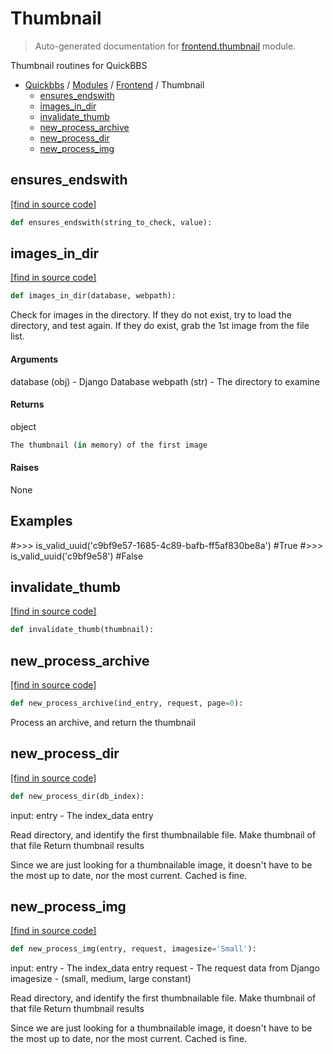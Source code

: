 # Thumbnail

> Auto-generated documentation for [frontend.thumbnail](blob/master/frontend/thumbnail.py) module.

Thumbnail routines for QuickBBS

- [Quickbbs](../README.md#quickbbs-index) / [Modules](../MODULES.md#quickbbs-modules) / [Frontend](index.md#frontend) / Thumbnail
    - [ensures_endswith](#ensures_endswith)
    - [images_in_dir](#images_in_dir)
    - [invalidate_thumb](#invalidate_thumb)
    - [new_process_archive](#new_process_archive)
    - [new_process_dir](#new_process_dir)
    - [new_process_img](#new_process_img)

## ensures_endswith

[[find in source code]](blob/master/frontend/thumbnail.py#L29)

```python
def ensures_endswith(string_to_check, value):
```

## images_in_dir

[[find in source code]](blob/master/frontend/thumbnail.py#L34)

```python
def images_in_dir(database, webpath):
```

Check for images in the directory.
If they do not exist, try to load the directory, and test again.
If they do exist, grab the 1st image from the file list.

#### Arguments

database (obj) - Django Database
webpath (str) - The directory to examine

#### Returns

object

```python
The thumbnail (in memory) of the first image
```

#### Raises

None

Examples
--------
#>>> is_valid_uuid('c9bf9e57-1685-4c89-bafb-ff5af830be8a')
#True
#>>> is_valid_uuid('c9bf9e58')
#False

## invalidate_thumb

[[find in source code]](blob/master/frontend/thumbnail.py#L139)

```python
def invalidate_thumb(thumbnail):
```

## new_process_archive

[[find in source code]](blob/master/frontend/thumbnail.py#L202)

```python
def new_process_archive(ind_entry, request, page=0):
```

Process an archive, and return the thumbnail

## new_process_dir

[[find in source code]](blob/master/frontend/thumbnail.py#L71)

```python
def new_process_dir(db_index):
```

input:
    entry - The index_data entry

Read directory, and identify the first thumbnailable file.
Make thumbnail of that file
Return thumbnail results

Since we are just looking for a thumbnailable image, it doesn't have
to be the most up to date, nor the most current.  Cached is fine.

## new_process_img

[[find in source code]](blob/master/frontend/thumbnail.py#L147)

```python
def new_process_img(entry, request, imagesize='Small'):
```

input:
    entry - The index_data entry
    request - The request data from Django
    imagesize - (small, medium, large constant)

Read directory, and identify the first thumbnailable file.
Make thumbnail of that file
Return thumbnail results

Since we are just looking for a thumbnailable image, it doesn't have
to be the most up to date, nor the most current.  Cached is fine.
